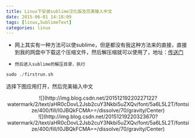 ```yaml
---
title: Linux下安装sublime汉化版及完美输入中文
date: 2015-06-01 14:18:09
tags: [linux,SublimeText]
categories: linux 
---
```


- 网上其实有一种方法可以使sublime，但是都没有我这种方法来的直接，直接到我的网盘中下载这个压缩文件，然后解压缩就可以使用了，地址：[传送门](https://pan.baidu.com/s/1c2p7oti)

-     然后进入sublime的解压目录，执行

```cpp
sudo ./firstrun.sh
```

选择下图应用打开，然后完美输入中文

<center>![](http://img.blog.csdn.net/20151219220227122?watermark/2/text/aHR0cDovL2Jsb2cuY3Nkbi5uZXQv/font/5a6L5L2T/fontsize/400/fill/I0JBQkFCMA==/dissolve/70/gravity/Center)</center>

<center>![](http://img.blog.csdn.net/20151219220323670?watermark/2/text/aHR0cDovL2Jsb2cuY3Nkbi5uZXQv/font/5a6L5L2T/fontsize/400/fill/I0JBQkFCMA==/dissolve/70/gravity/Center)</center>

<!-- more -->
